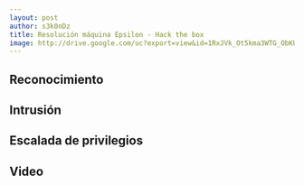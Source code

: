 ```yaml
---
layout: post
author: s3k0nDz
title: Resolución máquina Epsilon - Hack the box
image: http://drive.google.com/uc?export=view&id=1RxJVk_Ot5kma3WTG_ObKUZu9kg2wgIsx
---
```

## Reconocimiento
## Intrusión
## Escalada de privilegios 
## Video
